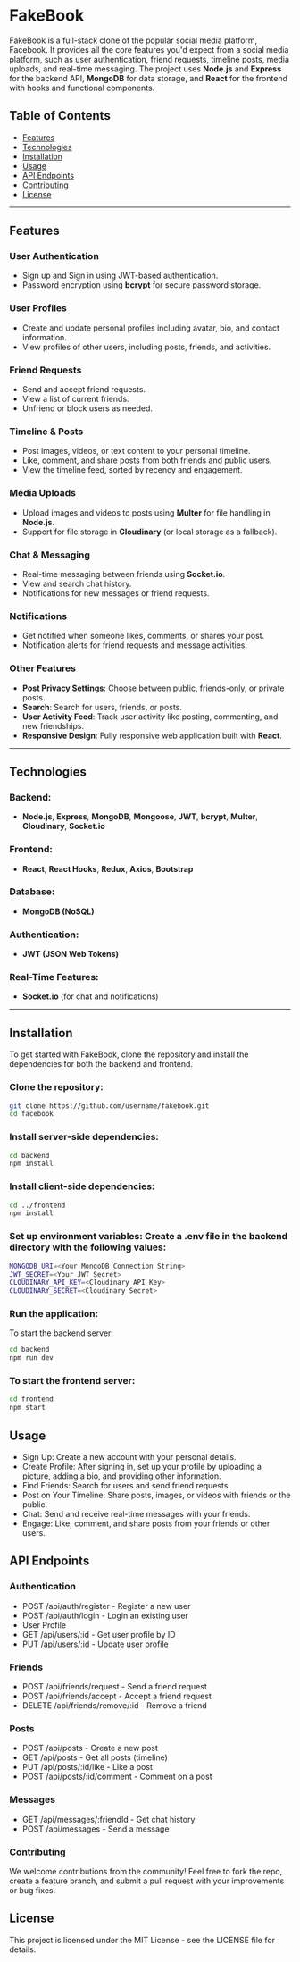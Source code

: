 # FakeBook

FakeBook is a full-stack clone of the popular social media platform, Facebook. It provides all the core features you'd expect from a social media platform, such as user authentication, friend requests, timeline posts, media uploads, and real-time messaging. The project uses **Node.js** and **Express** for the backend API, **MongoDB** for data storage, and **React** for the frontend with hooks and functional components.

## Table of Contents
- [Features](#features)
- [Technologies](#technologies)
- [Installation](#installation)
- [Usage](#usage)
- [API Endpoints](#api-endpoints)
- [Contributing](#contributing)
- [License](#license)

---

## Features

### User Authentication
- Sign up and Sign in using JWT-based authentication.
- Password encryption using **bcrypt** for secure password storage.

### User Profiles
- Create and update personal profiles including avatar, bio, and contact information.
- View profiles of other users, including posts, friends, and activities.

### Friend Requests
- Send and accept friend requests.
- View a list of current friends.
- Unfriend or block users as needed.

### Timeline & Posts
- Post images, videos, or text content to your personal timeline.
- Like, comment, and share posts from both friends and public users.
- View the timeline feed, sorted by recency and engagement.

### Media Uploads
- Upload images and videos to posts using **Multer** for file handling in **Node.js**.
- Support for file storage in **Cloudinary** (or local storage as a fallback).

### Chat & Messaging
- Real-time messaging between friends using **Socket.io**.
- View and search chat history.
- Notifications for new messages or friend requests.

### Notifications
- Get notified when someone likes, comments, or shares your post.
- Notification alerts for friend requests and message activities.

### Other Features
- **Post Privacy Settings**: Choose between public, friends-only, or private posts.
- **Search**: Search for users, friends, or posts.
- **User Activity Feed**: Track user activity like posting, commenting, and new friendships.
- **Responsive Design**: Fully responsive web application built with **React**.

---

## Technologies

### Backend:
- **Node.js**, **Express**, **MongoDB**, **Mongoose**, **JWT**, **bcrypt**, **Multer**, **Cloudinary**, **Socket.io**

### Frontend:
- **React**, **React Hooks**, **Redux**, **Axios**, **Bootstrap**

### Database:
- **MongoDB (NoSQL)**

### Authentication:
- **JWT (JSON Web Tokens)**

### Real-Time Features:
- **Socket.io** (for chat and notifications)

---

## Installation

To get started with FakeBook, clone the repository and install the dependencies for both the backend and frontend.

### Clone the repository:

```bash
git clone https://github.com/username/fakebook.git
cd facebook
```

### Install server-side dependencies:

```bash
cd backend
npm install
```

### Install client-side dependencies:

```bash
cd ../frontend
npm install
```

### Set up environment variables: Create a .env file in the backend directory with the following values:

```bash
MONGODB_URI=<Your MongoDB Connection String>
JWT_SECRET=<Your JWT Secret>
CLOUDINARY_API_KEY=<Cloudinary API Key>
CLOUDINARY_SECRET=<Cloudinary Secret>
```
### Run the application:

To start the backend server:
```bash
cd backend
npm run dev
```

### To start the frontend server:
```bash
cd frontend
npm start
```

## Usage
- Sign Up: Create a new account with your personal details.
- Create Profile: After signing in, set up your profile by uploading a picture, adding a bio, and providing other information.
- Find Friends: Search for users and send friend requests.
- Post on Your Timeline: Share posts, images, or videos with friends or the public.
- Chat: Send and receive real-time messages with your friends.
- Engage: Like, comment, and share posts from your friends or other users.

## API Endpoints
### Authentication
- POST /api/auth/register - Register a new user
- POST /api/auth/login - Login an existing user
- User Profile
- GET /api/users/:id - Get user profile by ID
- PUT /api/users/:id - Update user profile

### Friends
- POST /api/friends/request - Send a friend request
- POST /api/friends/accept - Accept a friend request
- DELETE /api/friends/remove/:id - Remove a friend

### Posts
- POST /api/posts - Create a new post
- GET /api/posts - Get all posts (timeline)
- PUT /api/posts/:id/like - Like a post
- POST /api/posts/:id/comment - Comment on a post

### Messages
- GET /api/messages/:friendId - Get chat history
- POST /api/messages - Send a message

### Contributing
We welcome contributions from the community! Feel free to fork the repo, create a feature branch, and submit a pull request with your improvements or bug fixes.

## License
This project is licensed under the MIT License - see the LICENSE file for details.
